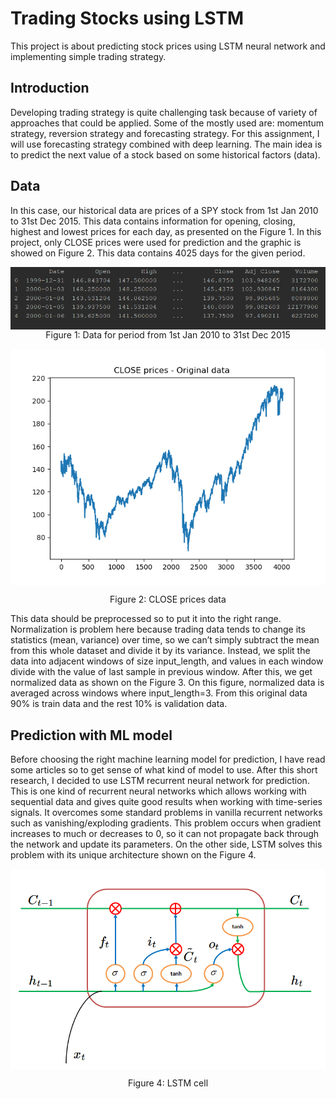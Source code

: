 # Trading Stocks using LSTM
  This project is about predicting stock prices using LSTM neural network and implementing simple trading strategy.

## Introduction

  Developing trading strategy is quite challenging task because of variety of approaches that could be applied. Some of the mostly used are: momentum strategy, reversion strategy and forecasting strategy.
For this assignment, I will use forecasting strategy combined with deep learning. The main idea is to predict the next value of a stock based on some historical factors (data). 


## Data

  In this case, our historical data are prices of a SPY stock from 1st Jan 2010 to 31st Dec 2015. This data contains information for opening, closing, highest and lowest prices for each day, as presented on the Figure 1. In this project, only CLOSE prices were used for prediction and the graphic is showed on Figure 2. This data contains 4025 days for the given period.

<p align="center">
<img style="float: center;" align="center" src="./images/data.PNG" ><br/>
  Figure 1: Data for period from 1st Jan 2010 to 31st Dec 2015
</p>


<p align="center">
<img style="float: center;margin:0 auto; " align="center" src="./images/datagraphic.png">   
<div align="center">
Figure 2: CLOSE prices data
</div>
</p>

  This data should be preprocessed so to put it into the right range. Normalization is problem here because trading data tends to change its statistics (mean, variance) over time, so we can’t simply subtract the mean from this whole dataset and divide it by its variance. Instead, we split the data into adjacent windows of size input_length, and values in each window divide with the value of last sample in previous window. After this, we get normalized data as shown on the Figure 3. On this figure, normalized data is averaged across windows where input_length=3. From this original data 90% is train data and the rest 10% is validation data.

## Prediction with ML model
  Before choosing the right machine learning model for prediction, I have read some articles so to get sense of what kind of model to use. After this short research, I decided to use LSTM recurrent neural network for prediction. This is one kind of recurrent neural networks which allows working with sequential data and gives quite good results when working with time-series signals. It overcomes some standard problems in vanilla recurrent networks such as vanishing/exploding gradients. This problem occurs when gradient increases to much or decreases to 0, so it can not propagate back through the network and update its parameters. On the other side, LSTM solves this problem with its unique architecture shown on the Figure 4. 

<p align="center">
<img style="float: center;margin:0 auto; " align="center" src="./images/LSTM.png">   
<div align="center">
Figure 4: LSTM cell
</div>
</p>
